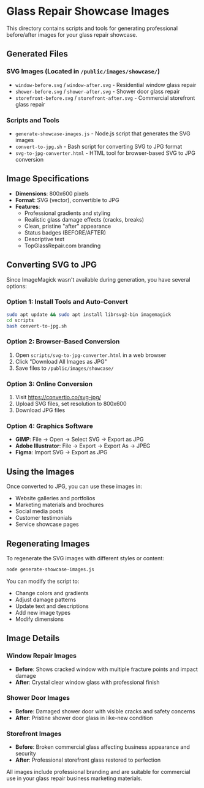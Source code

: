 # Glass Repair Showcase Images

This directory contains scripts and tools for generating professional before/after images for your glass repair showcase.

## Generated Files

### SVG Images (Located in `/public/images/showcase/`)
- `window-before.svg` / `window-after.svg` - Residential window glass repair
- `shower-before.svg` / `shower-after.svg` - Shower door glass repair  
- `storefront-before.svg` / `storefront-after.svg` - Commercial storefront glass repair

### Scripts and Tools
- `generate-showcase-images.js` - Node.js script that generates the SVG images
- `convert-to-jpg.sh` - Bash script for converting SVG to JPG format
- `svg-to-jpg-converter.html` - HTML tool for browser-based SVG to JPG conversion

## Image Specifications

- **Dimensions**: 800x600 pixels
- **Format**: SVG (vector), convertible to JPG
- **Features**: 
  - Professional gradients and styling
  - Realistic glass damage effects (cracks, breaks)
  - Clean, pristine "after" appearance
  - Status badges (BEFORE/AFTER)
  - Descriptive text
  - TopGlassRepair.com branding

## Converting SVG to JPG

Since ImageMagick wasn't available during generation, you have several options:

### Option 1: Install Tools and Auto-Convert
```bash
sudo apt update && sudo apt install librsvg2-bin imagemagick
cd scripts
bash convert-to-jpg.sh
```

### Option 2: Browser-Based Conversion
1. Open `scripts/svg-to-jpg-converter.html` in a web browser
2. Click "Download All Images as JPG"
3. Save files to `/public/images/showcase/`

### Option 3: Online Conversion
1. Visit https://convertio.co/svg-jpg/
2. Upload SVG files, set resolution to 800x600
3. Download JPG files

### Option 4: Graphics Software
- **GIMP**: File → Open → Select SVG → Export as JPG
- **Adobe Illustrator**: File → Export → Export As → JPEG
- **Figma**: Import SVG → Export as JPG

## Using the Images

Once converted to JPG, you can use these images in:
- Website galleries and portfolios
- Marketing materials and brochures
- Social media posts
- Customer testimonials
- Service showcase pages

## Regenerating Images

To regenerate the SVG images with different styles or content:

```bash
node generate-showcase-images.js
```

You can modify the script to:
- Change colors and gradients
- Adjust damage patterns
- Update text and descriptions
- Add new image types
- Modify dimensions

## Image Details

### Window Repair Images
- **Before**: Shows cracked window with multiple fracture points and impact damage
- **After**: Crystal clear window glass with professional finish

### Shower Door Images  
- **Before**: Damaged shower door with visible cracks and safety concerns
- **After**: Pristine shower door glass in like-new condition

### Storefront Images
- **Before**: Broken commercial glass affecting business appearance and security
- **After**: Professional storefront glass restored to perfection

All images include professional branding and are suitable for commercial use in your glass repair business marketing materials.